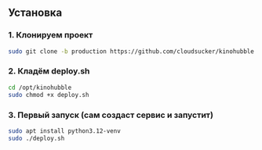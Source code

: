 ## Установка

### 1. Клонируем проект

```bash
sudo git clone -b production https://github.com/cloudsucker/kinohubble.git /opt/kinohubble
```

### 2. Кладём deploy.sh

```bash
cd /opt/kinohubble
sudo chmod +x deploy.sh
```

### 3. Первый запуск (сам создаст сервис и запустит)

```bash
sudo apt install python3.12-venv
sudo ./deploy.sh
```
